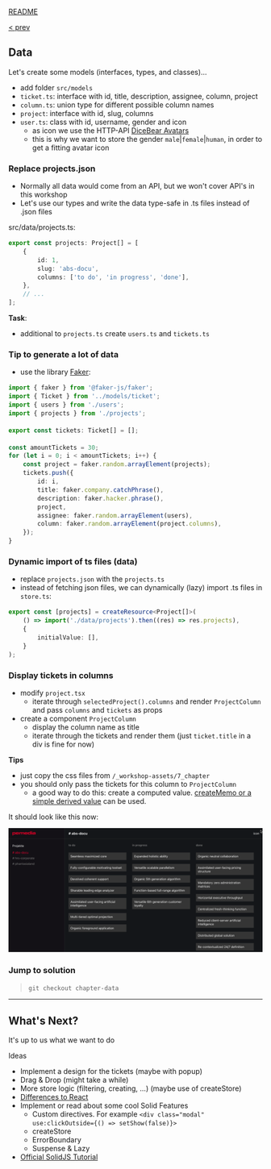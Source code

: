[README](../README.md)

[< prev](6_Chapter_Routing.md)

## Data

Let's create some models (interfaces, types, and classes)...

-   add folder `src/models`
-   `ticket.ts`: interface with id, title, description, assignee, column, project
-   `column.ts`: union type for different possible column names
-   `project`: interface with id, slug, columns
-   `user.ts`: class with id, username, gender and icon
    -   as icon we use the HTTP-API [DiceBear Avatars](https://avatars.dicebear.com/docs/http-api)
    -   this is why we want to store the gender `male`|`female`|`human`, in order to get a fitting avatar icon

### Replace projects.json

-   Normally all data would come from an API, but we won't cover API's in this workshop
-   Let's use our types and write the data type-safe in .ts files instead of .json files

src/data/projects.ts:

```ts
export const projects: Project[] = [
    {
        id: 1,
        slug: 'abs-docu',
        columns: ['to do', 'in progress', 'done'],
    },
    // ...
];
```

**Task**:

-   additional to `projects.ts` create `users.ts` and `tickets.ts`

### Tip to generate a lot of data

-   use the library [Faker](https://fakerjs.dev/):

```ts
import { faker } from '@faker-js/faker';
import { Ticket } from '../models/ticket';
import { users } from './users';
import { projects } from './projects';

export const tickets: Ticket[] = [];

const amountTickets = 30;
for (let i = 0; i < amountTickets; i++) {
    const project = faker.random.arrayElement(projects);
    tickets.push({
        id: i,
        title: faker.company.catchPhrase(),
        description: faker.hacker.phrase(),
        project,
        assignee: faker.random.arrayElement(users),
        column: faker.random.arrayElement(project.columns),
    });
}
```

### Dynamic import of ts files (data)

-   replace `projects.json` with the `projects.ts`
-   instead of fetching json files, we can dynamically (lazy) import .ts files in `store.ts`:

```ts
export const [projects] = createResource<Project[]>(
    () => import('./data/projects').then((res) => res.projects),
    {
        initialValue: [],
    }
);
```

### Display tickets in columns

-   modify `project.tsx`
    -   iterate through `selectedProject().columns` and render `ProjectColumn` and pass `columns` and `tickets` as props
-   create a component `ProjectColumn`
    -   display the column name as title
    -   iterate through the tickets and render them (just `ticket.title` in a div is fine for now)

**Tips**

-   just copy the css files from `/_workshop-assets/7_chapter`
-   you should only pass the tickets for this column to `ProjectColumn`
    -   a good way to do this: create a computed value. [createMemo or a simple derived value](https://www.solidjs.com/docs/latest#creatememo) can be used.

It should look like this now:

![](img/screenshot_7_result.png)

### Jump to solution

> `git checkout chapter-data`

---

## What's Next?

It's up to us what we want to do

Ideas

-   Implement a design for the tickets (maybe with popup)
-   Drag & Drop (might take a while)
-   More store logic (filtering, creating, ...) (maybe use of createStore)
-   [Differences to React](Differences_To_React.md)
-   Implement or read about some cool Solid Features
    -   Custom directives. For example `<div class="modal" use:clickOutside={() => setShow(false)}>`
    -   createStore
    -   ErrorBoundary
    -   Suspense & Lazy
-   [Official SolidJS Tutorial](https://www.solidjs.com/tutorial/introduction_basics)
